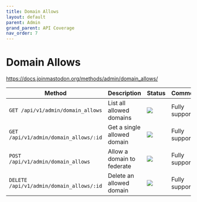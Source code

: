 ```yaml
---
title: Domain Allows
layout: default
parent: Admin
grand_parent: API Coverage
nav_order: 7
---
```


# Domain Allows

<a href="https://docs.joinmastodon.org/methods/admin/domain_allows/" target="_blank">https://docs.joinmastodon.org/methods/admin/domain_allows/</a>

| Method                                   | Description                 | Status | Comments | 
|------------------------------------------|-----------------------------|----|--|
| `GET /api/v1/admin/domain_allows`        | List all allowed domains    | <img src="/assets/green16.png"> | Fully supported. |
| `GET /api/v1/admin/domain_allows/:id`    | Get a single allowed domain | <img src="/assets/green16.png"> | Fully supported. |
| `POST /api/v1/admin/domain_allows`       | Allow a domain to federate  | <img src="/assets/green16.png"> | Fully supported. |
| `DELETE /api/v1/admin/domain_allows/:id` | Delete an allowed domain    | <img src="/assets/green16.png"> | Fully supported. |
